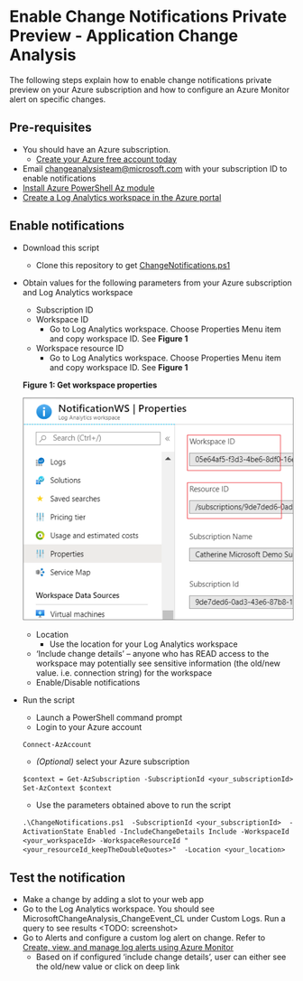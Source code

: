 # Enable Change Notifications Private Preview - Application Change Analysis

The following steps explain how to enable change notifications private preview on your Azure subscription and how to configure an Azure Monitor alert on specific changes.

## Pre-requisites
* You should have an Azure subscription. 
    * [Create your Azure free account today](https://azure.microsoft.com/en-us/free/)
* Email changeanalysisteam@microsoft.com with your subscription ID to enable notifications
* [Install Azure PowerShell Az module](https://docs.microsoft.com/en-us/powershell/azure/new-azureps-module-az?view=azps-3.8.0#upgrade-to-az)
* [Create a Log Analytics workspace in the Azure portal](https://docs.microsoft.com/en-us/azure/azure-monitor/learn/quick-create-workspace)

## Enable notifications
* Download this script
    * Clone this repository to get [ChangeNotifications.ps1](https://github.com/CawaMS/EnableChangeNotifications/blob/master/ChangeNotifications.ps1)
* Obtain values for the following parameters from your Azure subscription and Log Analytics workspace
    * Subscription ID
    * Workspace ID
        * Go to Log Analytics workspace. Choose Properties Menu item and copy workspace ID. See **Figure 1**
    * Workspace resource ID
        * Go to Log Analytics workspace. Choose Properties Menu item and copy workspace ID. See **Figure 1**
    
    **Figure 1: Get workspace properties**
    
    ![Workspace Properties](./media/workspace-properties.png)

    * Location
        * Use the location for your Log Analytics workspace
    * ‘Include change details’ – anyone who has READ access to the workspace may potentially see sensitive information (the old/new value. i.e. connection string) for the workspace
    * Enable/Disable notifications
* Run the script
    * Launch a PowerShell command prompt
    * Login to your Azure account
    ```
    Connect-AzAccount
    ```
    *  *(Optional)* select your Azure subscription
    ```
    $context = Get-AzSubscription -SubscriptionId <your_subscriptionId>
    Set-AzContext $context
    ```
    * Use the parameters obtained above to run the script
    ```
    .\ChangeNotifications.ps1  -SubscriptionId <your_subscriptionId>  -ActivationState Enabled -IncludeChangeDetails Include -WorkspaceId <your_workspaceId> -WorkspaceResourceId "<your_resourceId_keepTheDoubleQuotes>"  -Location <your_location>
    ```

## Test the notification
* Make a change by adding a slot to your web app
* Go to the Log Analytics workspace. You should see MicrosoftChangeAnalysis_ChangeEvent_CL under Custom Logs. Run a query to see results
<TODO: screenshot>
* Go to Alerts and configure a custom log alert on change. Refer to [Create, view, and manage log alerts using Azure Monitor](https://docs.microsoft.com/en-us/azure/azure-monitor/platform/alerts-log)
    * Based on if configured ‘include change details’, user can either see the old/new value or click on deep link



